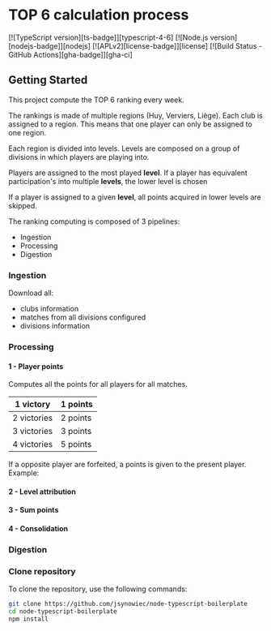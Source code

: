 # TOP 6 calculation process

[![TypeScript version][ts-badge]][typescript-4-6]
[![Node.js version][nodejs-badge]][nodejs]
[![APLv2][license-badge]][license]
[![Build Status - GitHub Actions][gha-badge]][gha-ci]

## Getting Started

This project compute the TOP 6 ranking every week. 

The rankings is made of multiple regions (Huy, Verviers, Liège). Each club is assigned to a region.
This means that one player can only be assigned to one region.

Each region is divided into levels. Levels are composed on a group of divisions in which players are playing into.

Players are assigned to the most played **level**. 
If a player has equivalent participation's into multiple **levels**, the lower level is chosen

If a player is assigned to a given **level**, all points acquired in lower levels are skipped.

The ranking computing is composed of 3 pipelines: 
- Ingestion
- Processing
- Digestion

### Ingestion

Download all:
- clubs information
- matches from all divisions configured
- divisions information

### Processing

#### 1 - Player points

Computes all the points for all players for all matches.

| 1 victory   | 1 points |
|-------------|----------|
| 2 victories | 2 points |
| 3 victories | 3 points |
| 4 victories | 5 points |

If a opposite player are forfeited, a points is given to the present player.
Example: 


#### 2 - Level attribution

#### 3 - Sum points

#### 4 - Consolidation


### Digestion




### Clone repository

To clone the repository, use the following commands:

```sh
git clone https://github.com/jsynowiec/node-typescript-boilerplate
cd node-typescript-boilerplate
npm install
```
